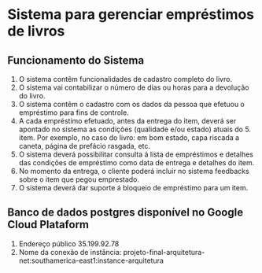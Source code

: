 # Sistema para gerenciar empréstimos de livros

## Funcionamento do Sistema

1. O sistema contêm funcionalidades de cadastro completo do livro.
2. O sistema vai contabilizar o número de dias ou horas para a devolução do livro.
3. O sistema contêm o cadastro com os dados da pessoa que efetuou o empréstimo para fins de controle.
4. A cada empréstimo efetuado, antes da entrega do item, deverá ser apontado no sistema as condições (qualidade e/ou estado) atuais do 5. item. Por exemplo, no caso do livro: em bom estado, capa riscada a caneta, página de prefácio rasgada, etc.
5. O sistema deverá possibilitar consulta á lista de empréstimos e detalhes das condições de empréstimo como data de entrega e detalhes do item.
6. No momento da entrega, o cliente poderá incluir no sistema feedbacks sobre o item que pegou emprestado.
7. O sistema deverá dar suporte á bloqueio de empréstimo para um item.


## Banco de dados postgres disponível no Google Cloud Plataform 
1. Endereço público 35.199.92.78
2. Nome da conexão de instância: projeto-final-arquitetura-net:southamerica-east1:instance-arquitetura
